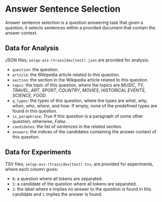 # Answer Sentence Selection

Answer sentence selection is a question answering task that given a question, it selects sentences within a provided document that contain the answer context.

## Data for Analysis

JSON files, `selqa-ass-(train|dev|test).json` are provided for analysis: 

* `question`: the question.
* `article`: the Wikipedia article related to this question.
* `section`: the section in the Wikipedia article related to this question.
* `topic`: the topic of this question, where the topics are *MUSIC*, *TV*, *TRAVEL*, *ART*, *SPORT*, *COUNTRY*, *MOVIES*, *HISTORICAL EVENTS*, *SCIENCE*, *FOOD*.
* `q_types`: the types of this question, where the types are *what*, *why*, *when*, *who*, *where*, and *how*.  If empty, none of the predefined types are found in this question.
* `is_paraphrase`: *True* if this question is a paragraph of some other question; otherwise, *False*.
* `candidates`: the list of sentences in the related section.
* `answers`: the indices of the candidates containing the answer context of this question.

## Data for Experiments

TSV files, `selqa-ass-(train|dev|test).tsv`, are provided for experiments, where each column gives:

* `0`: a question where all tokens are separated.
* `1`: a candidate of the question where all tokens are separated.
* `2`: the label where `0` implies no answer to the question is found in this candidate and `1` implies the answer is found.
